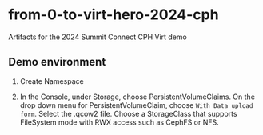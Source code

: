# from-0-to-virt-hero-2024-cph
Artifacts for the 2024 Summit Connect CPH Virt demo


## Demo environment

1. Create Namespace

2. In the Console, under Storage, choose PersistentVolumeClaims. On the drop down menu for PersistentVolumeClaim, choose `With Data upload form`. Select the .qcow2 file. Choose a StorageClass that supports FileSystem mode with RWX access such as CephFS or NFS.

